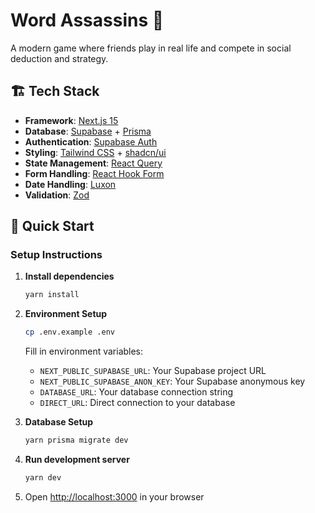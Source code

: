 # Word Assassins 🎯

A modern game where friends play in real life and compete in social deduction and strategy.

## 🏗️ Tech Stack

- **Framework**: [Next.js 15](https://nextjs.org/)
- **Database**: [Supabase](https://supabase.com/) + [Prisma](https://www.prisma.io/)
- **Authentication**: [Supabase Auth](https://supabase.com/auth)
- **Styling**: [Tailwind CSS](https://tailwindcss.com/) + [shadcn/ui](https://ui.shadcn.com/)
- **State Management**: [React Query](https://tanstack.com/query)
- **Form Handling**: [React Hook Form](https://react-hook-form.com/)
- **Date Handling**: [Luxon](https://moment.github.io/luxon/)
- **Validation**: [Zod](https://zod.dev/)

## 🚀 Quick Start

### Setup Instructions

1. **Install dependencies**

   ```bash
   yarn install
   ```

2. **Environment Setup**

   ```bash
   cp .env.example .env
   ```

   Fill in environment variables:

   - `NEXT_PUBLIC_SUPABASE_URL`: Your Supabase project URL
   - `NEXT_PUBLIC_SUPABASE_ANON_KEY`: Your Supabase anonymous key
   - `DATABASE_URL`: Your database connection string
   - `DIRECT_URL`: Direct connection to your database

3. **Database Setup**

   ```bash
   yarn prisma migrate dev
   ```

4. **Run development server**

   ```bash
   yarn dev
   ```

5. Open [http://localhost:3000](http://localhost:3000) in your browser
